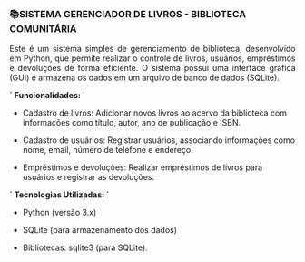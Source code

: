 ### 📚SISTEMA GERENCIADOR DE LIVROS - BIBLIOTECA COMUNITÁRIA
<p align="justify"> Este é um sistema simples de gerenciamento de biblioteca, desenvolvido em Python, que permite realizar o controle de livros, usuários, empréstimos e devoluções de forma eficiente. O sistema possui uma interface gráfica (GUI) e armazena os dados em um arquivo de banco de dados (SQLite).

**` Funcionalidades: ´**

- Cadastro de livros: Adicionar novos livros ao acervo da biblioteca com informações como título, autor, ano de publicação e ISBN.

- Cadastro de usuários: Registrar usuários, associando informações como nome, email, número de telefone e endereço.

- Empréstimos e devoluções: Realizar empréstimos de livros para usuários e registrar as devoluções.

**` Tecnologias Utilizadas: ´**

- Python (versão 3.x)
- SQLite (para armazenamento dos dados)

- Bibliotecas: sqlite3 (para SQLite).
</p>
